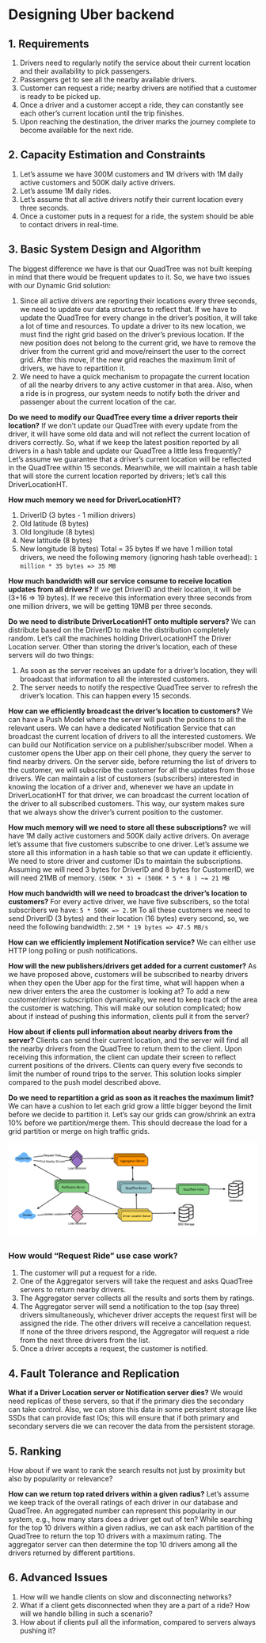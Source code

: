 # Designing Uber backend

## 1. Requirements
1. Drivers need to regularly notify the service about their current location and their availability to pick passengers.
2. Passengers get to see all the nearby available drivers.
3. Customer can request a ride; nearby drivers are notified that a customer is ready to be picked up.
4. Once a driver and a customer accept a ride, they can constantly see each other’s current location until the trip finishes.
5. Upon reaching the destination, the driver marks the journey complete to become available for the next ride.

## 2. Capacity Estimation and Constraints
1. Let’s assume we have 300M customers and 1M drivers with 1M daily active customers and 500K daily active drivers.
2. Let’s assume 1M daily rides.
3. Let’s assume that all active drivers notify their current location every three seconds.
4. Once a customer puts in a request for a ride, the system should be able to contact drivers in real-time.

## 3. Basic System Design and Algorithm

The biggest difference we have is that our QuadTree was not built keeping in mind that there would be frequent updates to it. So, we have two issues with our Dynamic Grid solution:

1. Since all active drivers are reporting their locations every three seconds, we need to update our data structures to reflect that. If we have to update the QuadTree for every change in the driver’s position, it will take a lot of time and resources. To update a driver to its new location, we must find the right grid based on the driver’s previous location. If the new position does not belong to the current grid, we have to remove the driver from the current grid and move/reinsert the user to the correct grid. After this move, if the new grid reaches the maximum limit of drivers, we have to repartition it.
2. We need to have a quick mechanism to propagate the current location of all the nearby drivers to any active customer in that area. Also, when a ride is in progress, our system needs to notify both the driver and passenger about the current location of the car.

__Do we need to modify our QuadTree every time a driver reports their location?__
If we don’t update our QuadTree with every update from the driver, it will have some old data and will not reflect the current location of drivers correctly. So, what if we keep the latest position reported by all drivers in a hash table and update our QuadTree a little less frequently? Let’s assume we guarantee that a driver’s current location will be reflected in the QuadTree within 15 seconds. Meanwhile, we will maintain a hash table that will store the current location reported by drivers; let’s call this DriverLocationHT.

__How much memory we need for DriverLocationHT?__
1. DriverID (3 bytes - 1 million drivers)
2. Old latitude (8 bytes)
3. Old longitude (8 bytes)
4. New latitude (8 bytes)
5. New longitude (8 bytes) Total = 35 bytes
If we have 1 million total drivers, we need the following memory (ignoring hash table overhead):
`1 million * 35 bytes => 35 MB`

__How much bandwidth will our service consume to receive location updates from all drivers?__
If we get DriverID and their location, it will be (3+16 => 19 bytes). If we receive this information every three seconds from one million drivers, we will be getting 19MB per three seconds.

__Do we need to distribute DriverLocationHT onto multiple servers?__
We can distribute based on the DriverID to make the distribution completely random. Let’s call the machines holding DriverLocationHT the Driver Location server. Other than storing the driver’s location, each of these servers will do two things:
1. As soon as the server receives an update for a driver’s location, they will broadcast that information to all the interested customers.
2. The server needs to notify the respective QuadTree server to refresh the driver’s location. This can happen every 15 seconds.

__How can we efficiently broadcast the driver’s location to customers?__
We can have a Push Model where the server will push the positions to all the relevant users. We can have a dedicated Notification Service that can broadcast the current location of drivers to all the interested customers. We can build our Notification service on a publisher/subscriber model. When a customer opens the Uber app on their cell phone, they query the server to find nearby drivers. On the server side, before returning the list of drivers to the customer, we will subscribe the customer for all the updates from those drivers. We can maintain a list of customers (subscribers) interested in knowing the location of a driver and, whenever we have an update in DriverLocationHT for that driver, we can broadcast the current location of the driver to all subscribed customers. This way, our system makes sure that we always show the driver’s current position to the customer.

__How much memory will we need to store all these subscriptions?__
we will have 1M daily active customers and 500K daily active drivers. On average let’s assume that five customers subscribe to one driver. Let’s assume we store all this information in a hash table so that we can update it efficiently. We need to store driver and customer IDs to maintain the subscriptions. Assuming we will need 3 bytes for DriverID and 8 bytes for CustomerID, we will need 21MB of memory.
`(500K * 3) + (500K * 5 * 8 ) ~= 21 MB`

__How much bandwidth will we need to broadcast the driver’s location to customers?__
For every active driver, we have five subscribers, so the total subscribers we have:
`5 * 500K => 2.5M`
To all these customers we need to send DriverID (3 bytes) and their location (16 bytes) every second, so, we need the following bandwidth:
`2.5M * 19 bytes => 47.5 MB/s`

__How can we efficiently implement Notification service?__
We can either use HTTP long polling or push notifications.

__How will the new publishers/drivers get added for a current customer?__
As we have proposed above, customers will be subscribed to nearby drivers when they open the Uber app for the first time, what will happen when a new driver enters the area the customer is looking at? To add a new customer/driver subscription dynamically, we need to keep track of the area the customer is watching. This will make our solution complicated; how about if instead of pushing this information, clients pull it from the server?

__How about if clients pull information about nearby drivers from the server?__
Clients can send their current location, and the server will find all the nearby drivers from the QuadTree to return them to the client. Upon receiving this information, the client can update their screen to reflect current positions of the drivers. Clients can query every five seconds to limit the number of round trips to the server. This solution looks simpler compared to the push model described above.

__Do we need to repartition a grid as soon as it reaches the maximum limit?__ 
We can have a cushion to let each grid grow a little bigger beyond the limit before we decide to partition it. Let’s say our grids can grow/shrink an extra 10% before we partition/merge them. This should decrease the load for a grid partition or merge on high traffic grids.

![Uber Detailed Design](https://raw.githubusercontent.com/rajpootmohan/learning/master/images/uber_detailed_design.png)

### How would “Request Ride” use case work?
1. The customer will put a request for a ride.
2. One of the Aggregator servers will take the request and asks QuadTree servers to return nearby drivers.
3. The Aggregator server collects all the results and sorts them by ratings.
4. The Aggregator server will send a notification to the top (say three) drivers simultaneously, whichever driver accepts the request first will be assigned the ride. The other drivers will receive a cancellation request. If none of the three drivers respond, the Aggregator will request a ride from the next three drivers from the list.
5. Once a driver accepts a request, the customer is notified.

## 4. Fault Tolerance and Replication
__What if a Driver Location server or Notification server dies?__ We would need replicas of these servers, so that if the primary dies the secondary can take control. Also, we can store this data in some persistent storage like SSDs that can provide fast IOs; this will ensure that if both primary and secondary servers die we can recover the data from the persistent storage.

## 5. Ranking
How about if we want to rank the search results not just by proximity but also by popularity or relevance?

__How can we return top rated drivers within a given radius?__ Let’s assume we keep track of the overall ratings of each driver in our database and QuadTree. An aggregated number can represent this popularity in our system, e.g., how many stars does a driver get out of ten? While searching for the top 10 drivers within a given radius, we can ask each partition of the QuadTree to return the top 10 drivers with a maximum rating. The aggregator server can then determine the top 10 drivers among all the drivers returned by different partitions.

## 6. Advanced Issues
1. How will we handle clients on slow and disconnecting networks?
2. What if a client gets disconnected when they are a part of a ride? How will we handle billing in such a scenario?
3. How about if clients pull all the information, compared to servers always pushing it?


